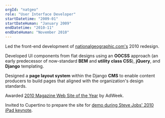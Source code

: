 ```yaml
---
orgId: "natgeo"
role: "User Interface Developer"
startDatetime: "2009-01"
startDateHuman: "January 2009"
endDatetime: "2010-11"
endDateHuman: "November 2010"
---
```


Led the front-end development of [nationalgeographic.com's](https://www.nationalgeographic.com) 2010 redesign.

Developed UI components from flat designs using an **OOCSS** approach (an early predecessor of now-standard **BEM** and **utility class CSS**), **jQuery**, and **Django** templating.

Designed a **page layout system** within the Django **CMS** to enable content producers to build pages that aligned with the organization's design standards.

Awarded [2010 Magazine Web Site of the Year](https://www.adweek.com/brand-marketing/magazine-web-site-year-102953/) by AdWeek.

Invited to Cupertino to prepare the site for [demo during Steve Jobs' 2010 iPad keynote](https://www.youtube.com/watch?v=zZtWlSDvb_k&t=873s).
